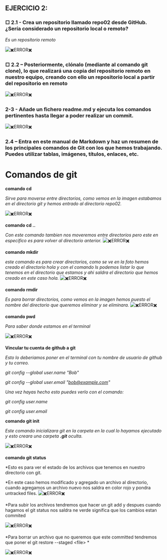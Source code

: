 
## EJERCICIO 2:
### □ 2.1 - Crea un repositorio llamado repo02 desde GitHub. ¿Sería considerado un repositorio local o remoto?

*Es un repositorio remoto*

![✖️ERROR✖️](./imagenes/1.png)

### □ 2.2 – Posteriormente, clónalo (mediante al comando git clone), lo que realizará una copia del repositorio remoto en nuestro equipo, creando con ello un repositorio local a partir del repositorio en remoto

![✖️ERROR✖️](./imagenes/2.png)

### 2-3 - Añade un fichero readme.md y ejecuta los comandos pertinentes hasta llegar a poder realizar un commit.

![✖️ERROR✖️](./imagenes/3.png)

### 2.4 – Entra en este manual de Markdown y haz un resumen de los principales comandos de Git con los que hemos trabajando. Puedes utilizar tablas, imágenes, títulos, enlaces, etc.

# Comandos de git

**comando cd**

*Sirve para moverse entre directorios, como vemos en la imagen estabamos en el directorio git y hemos entrado al directorio repo02.*

![✖️ERROR✖️](./imagenes/4.png)

**comando cd ..**

*Con este comando tambien nos moveremos entre directorios pero este en especifico es para volver al directorio anterior.*
![✖️ERROR✖️](./imagenes/5.png)

**comando mkdir**

*este comando es para crear directorios, como se ve en la foto hemos creado el directorio hola y con el comando ls podemos listar lo que tenemos en el directorio que estamos y ahi saldra el directorio que hemos creado en este caso hola.*
![✖️ERROR✖️](./imagenes/6.png)

**comando rmdir**

*Es para borrar directorios, como vemos en la imagen hemos puesto el nombre del directorio que queremos eliminar y se eliminara.*
![✖️ERROR✖️](./imagenes/7.png)

**comando pwd**

*Para saber donde estamos en el terminal*

![✖️ERROR✖️](./imagenes/8.png)

**Vincular tu cuenta de github a git**

*Esto lo deberiamos poner en el terminal con tu nombre de usuario de github y tu correo.*

*git config --global user.name "Bob"*

*git config --global user.email "bob@example.com"*

*Una vez hayas hecho esto puedes verlo con el comando:*

*git config user.name*

*git config user.email*

**comando git init**

*Este comando inicializara git en la carpeta en la cual lo hayamos ejecutado y esto creara una carpeta **.git** oculta.*

![✖️ERROR✖️](./imagenes/10.png)

**comando git status**

*Esto es para ver el estado de los archivos que tenemos en nuestro directorio con git.

*En este caso hemos modificado y agregado un archivo al directorio, cuando agregamos un archivo nuevo nos saldra en color rojo y pondra untracked files.
![✖️ERROR✖️](./imagenes/11.png)

  *Para subir los archivos tendremos que hacer un git add y despues cuando hagamos el git status nos saldra ne verde significa que los cambios estan commited

![✖️ERROR✖️](./imagenes/12.png)

*Para borrar un archivo que no queremos que este committed tendremos que poner el git restore --staged <file\> *

![✖️ERROR✖️](./imagenes/12.png)